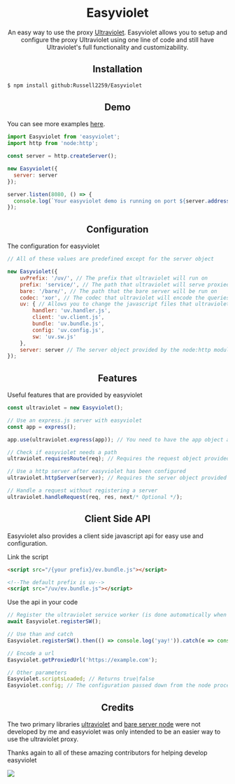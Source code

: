 <h1 align="center">Easyviolet</h1>
<p align="center">An easy way to use the proxy <a href="https://github.com/titaniumnetwork-dev/Ultraviolet">Ultraviolet</a>. Easyviolet allows you to setup and configure the proxy Ultraviolet using one line of code and still have Ultraviolet's full functionality and customizability.</p>

<h2 align="center">Installation</h2>

```bash
$ npm install github:Russell2259/Easyviolet
```

<h2 align="center">Demo</h2>

You can see more examples [here](https://github.com/Russell2259/Easyviolet/tree/main/examples).
```javascript
import Easyviolet from 'easyviolet';
import http from 'node:http';

const server = http.createServer();

new Easyviolet({
  server: server
});

server.listen(8080, () => {
  console.log(`Your easyviolet demo is running on port ${server.address().port}`);
});
```

<h2 align="center">Configuration</h2>

The configuration for easyviolet
```javascript
// All of these values are predefined except for the server object

new Easyviolet({
    uvPrefix: '/uv/', // The prefix that ultraviolet will run on
    prefix: 'service/', // The path that ultraviolet will serve proxied content to
    bare: '/bare/', // The path that the bare server will be run on
    codec: 'xor', // The codec that ultraviolet will encode the queries with
    uv: { // Allows you to change the javascript files that ultraviolet will use. I would not recomend changing these as it could mess up your ultraviolet instance.
        handler: 'uv.handler.js',
        client: 'uv.client.js',
        bundle: 'uv.bundle.js',
        config: 'uv.config.js',
        sw: 'uv.sw.js'
    },
    server: server // The server object provided by the node:http module
});
```

<h2 align="center">Features</h2>

Useful features that are provided by easyviolet
````javascript
const ultraviolet = new Easyviolet();

// Use an express.js server with easyviolet
const app = express();

app.use(ultraviolet.express(app)); // You need to have the app object as a parameter

// Check if easyviolet needs a path
ultraviolet.requiresRoute(req); // Requires the request object provided by the express and node:http modules

// Use a http server after easyviolet has been configured
ultraviolet.httpServer(server); // Requires the server object provided by the node:http module

// Handle a request without registering a server
ultraviolet.handleRequest(req, res, next/* Optional */);
````

<h2 align="center">Client Side API</h2>
Easyviolet also provides a client side javascript api for easy use and configuration.

Link the script
````html
<script src="/{your prefix}/ev.bundle.js"></script>

<!--The default prefix is uv-->
<script src="/uv/ev.bundle.js"></script>
````

Use the api in your code
````javascript
// Register the ultraviolet service worker (is done automatically when the script is linked)
await Easyviolet.registerSW();

// Use than and catch
Easyviolet.registerSW().then(() => console.log('yay!')).catch(e => console.log('An error occurred: ', e));

// Encode a url
Easyviolet.getProxiedUrl('https://example.com');

// Other parameters
Easyviolet.scriptsLoaded; // Returns true|false
Easyviolet.config; // The configuration passed down from the node process in json format
````

<h2 align="center">Credits</h2>

<p>The two primary libraries <a href="https://github.com/titaniumnetwork-dev/Ultraviolet">ultraviolet</a> and <a href="https://github.com/tomphttp/bare-server-node">bare server node</a> were not developed by me and easyviolet was only intended to be an easier way to use the ultraviolet proxy.</p>

<p>Thanks again to all of these amazing contributors for helping develop easyviolet</p>
<a href="https://github.com/Russell2259/Easyviolet/graphs/contributors"><img src="https://contrib.rocks/image?repo=Russell2259/Easyviolet#"/></a>